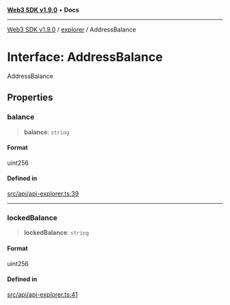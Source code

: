 [**Web3 SDK v1.9.0**](../../../README.md) • **Docs**

***

[Web3 SDK v1.9.0](../../../globals.md) / [explorer](../README.md) / AddressBalance

# Interface: AddressBalance

AddressBalance

## Properties

### balance

> **balance**: `string`

#### Format

uint256

#### Defined in

[src/api/api-explorer.ts:39](https://github.com/Mystic-Nayy/alephium-web3/blob/ee41f5e0e7d7fb0b155fe62f05b2ac03772895ca/packages/web3/src/api/api-explorer.ts#L39)

***

### lockedBalance

> **lockedBalance**: `string`

#### Format

uint256

#### Defined in

[src/api/api-explorer.ts:41](https://github.com/Mystic-Nayy/alephium-web3/blob/ee41f5e0e7d7fb0b155fe62f05b2ac03772895ca/packages/web3/src/api/api-explorer.ts#L41)
